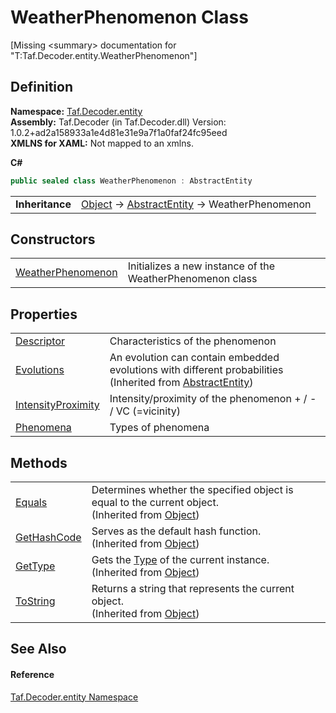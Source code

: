 # WeatherPhenomenon Class


\[Missing &lt;summary&gt; documentation for "T:Taf.Decoder.entity.WeatherPhenomenon"\]



## Definition
**Namespace:** <a href="N_Taf_Decoder_entity.md">Taf.Decoder.entity</a>  
**Assembly:** Taf.Decoder (in Taf.Decoder.dll) Version: 1.0.2+ad2a158933a1e4d81e31e9a7f1a0faf24fc95eed  
**XMLNS for XAML:** Not mapped to an xmlns.

**C#**
``` C#
public sealed class WeatherPhenomenon : AbstractEntity
```

<table><tr><td><strong>Inheritance</strong></td><td><a href="https://learn.microsoft.com/dotnet/api/system.object" target="_blank" rel="noopener noreferrer">Object</a>  →  <a href="T_Taf_Decoder_entity_AbstractEntity.md">AbstractEntity</a>  →  WeatherPhenomenon</td></tr>
</table>



## Constructors
<table>
<tr>
<td><a href="M_Taf_Decoder_entity_WeatherPhenomenon__ctor.md">WeatherPhenomenon</a></td>
<td>Initializes a new instance of the WeatherPhenomenon class</td></tr>
</table>

## Properties
<table>
<tr>
<td><a href="P_Taf_Decoder_entity_WeatherPhenomenon_Descriptor.md">Descriptor</a></td>
<td>Characteristics of the phenomenon</td></tr>
<tr>
<td><a href="P_Taf_Decoder_entity_AbstractEntity_Evolutions.md">Evolutions</a></td>
<td>An evolution can contain embedded evolutions with different probabilities<br />(Inherited from <a href="T_Taf_Decoder_entity_AbstractEntity.md">AbstractEntity</a>)</td></tr>
<tr>
<td><a href="P_Taf_Decoder_entity_WeatherPhenomenon_IntensityProximity.md">IntensityProximity</a></td>
<td>Intensity/proximity of the phenomenon + / - / VC (=vicinity)</td></tr>
<tr>
<td><a href="P_Taf_Decoder_entity_WeatherPhenomenon_Phenomena.md">Phenomena</a></td>
<td>Types of phenomena</td></tr>
</table>

## Methods
<table>
<tr>
<td><a href="https://learn.microsoft.com/dotnet/api/system.object.equals#system-object-equals(system-object)" target="_blank" rel="noopener noreferrer">Equals</a></td>
<td>Determines whether the specified object is equal to the current object.<br />(Inherited from <a href="https://learn.microsoft.com/dotnet/api/system.object" target="_blank" rel="noopener noreferrer">Object</a>)</td></tr>
<tr>
<td><a href="https://learn.microsoft.com/dotnet/api/system.object.gethashcode" target="_blank" rel="noopener noreferrer">GetHashCode</a></td>
<td>Serves as the default hash function.<br />(Inherited from <a href="https://learn.microsoft.com/dotnet/api/system.object" target="_blank" rel="noopener noreferrer">Object</a>)</td></tr>
<tr>
<td><a href="https://learn.microsoft.com/dotnet/api/system.object.gettype" target="_blank" rel="noopener noreferrer">GetType</a></td>
<td>Gets the <a href="https://learn.microsoft.com/dotnet/api/system.type" target="_blank" rel="noopener noreferrer">Type</a> of the current instance.<br />(Inherited from <a href="https://learn.microsoft.com/dotnet/api/system.object" target="_blank" rel="noopener noreferrer">Object</a>)</td></tr>
<tr>
<td><a href="https://learn.microsoft.com/dotnet/api/system.object.tostring" target="_blank" rel="noopener noreferrer">ToString</a></td>
<td>Returns a string that represents the current object.<br />(Inherited from <a href="https://learn.microsoft.com/dotnet/api/system.object" target="_blank" rel="noopener noreferrer">Object</a>)</td></tr>
</table>

## See Also


#### Reference
<a href="N_Taf_Decoder_entity.md">Taf.Decoder.entity Namespace</a>  
